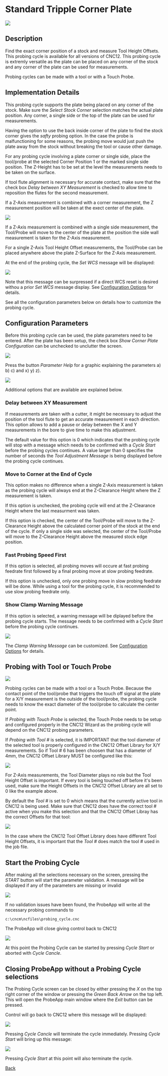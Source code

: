 # Standard Tripple Corner Plate

![](/images/pa017.PNG)

## Description
Find the exact corner position of a stock and measure Tool Height Offsets. This probing cycle is available for all versions of CNC12.
This probing cycle is extremly versatile as the plate can be placed on any corner of the stock and any corner of the plate can be used for measurements.

Probing cycles can be made with a tool or with a Touch Probe. 


## Implementation Details
This probing cycle supports the plate being placed on any corner of the stock. Make sure the *Select Stock Corner* selection matches the actual plate position.
Any corner, a single side or the top of the plate can be used for measurements.

Having the option to use the back inside corner of the plate to find the stock corner gives the *safty* probing option.
In the case the probe is malfunctioning for some reasons, the probing move would just push the plate away from the stock without breaking the tool or cause other damage.

For any probing cycle involving a plate corner or single side, place the tool/probe at the selected Corner Position 1 or the marked single side position.
The Z-Height has to be set at the level the measurements needs to be taken on the surface.
 
If tool flute alignment is necessary for accurate contact, make sure that the check box *Delay between XY Measurement* is checked to allow time to reposition the flutes for the second measurement.

If a Z-Axis measurement is combined with a corner measurement, the Z measurement position will be taken at the exect center of the plate. 

![](/images/pa047.PNG)

If a Z-Axis measurement is combined with a single side measurement, the Tool/Probe will move to the center of the plate at the position the side wall measurement is taken for the Z-Axis measurement. 

For a single Z-Axis Tool Height Offset measurements, the Tool/Probe can be placed anywhere above the plate Z-Surface for the Z-Axis measurement.

At the end of the probing cycle, the *Set WCS* message will be displayed:

![](/images/pa042.PNG)

Note that this message can be surpressed if a direct WCS reset is desired withou a prior *Set WCS* message display.
See [Configuration Options](configuration.md) for details.

See all the configuration parameters below on details how to customize the probing cycle. 


## Configuration Parameters
Before this probing cycle can be used, the plate parameters need to be entered.
After the plate has been setup, the check box *Show Corner Plate Configuration* can be unchecked to unclutter the screen.

![](/images/pa048.PNG)

Press the button *Parameter Help* for a graphic explaining the parameters a) b) c) and x) y) z).

![](/images/pa018.PNG)

Additional options that are available are explained below.


### Delay between XY Measurement
If measurements are taken with a cutter, it might be necessary to adjust the position of the tool flute to get an accurate measurement in each direction.
This option allows to add a pause or delay between the X and Y measurements in the bore to give time to make this adjustment.

The default value for this option is 0 which indicates that the probing cycle will stop with a message which needs to be confirmed with a *Cycle Start* before the probing cycles continues.
A value larger than 0 specifies the number of seconds the *Tool Adjustment Message* is being displayed before the probing cycle continues.


### Move to Corner at the End of Cycle
This option makes no difference when a single Z-Axis measurement is taken as the probing cycle will always end at the Z-Clearance Height where the Z measurement is taken.

If this option is unchecked, the probing cycle will end at the Z-Clearance Height where the last measurment was taken.

If this option is checked, the center of the Tool/Probe will move to the Z-Clearance Height above the calculated corner point of the stock at the end of the cycle.
If only a single side was selected, the center of the Tool/Probe will move to the Z-Clearance Height above the measured stock edge position.


### Fast Probing Speed First
If this option is selected, all probing moves will occure at fast probing feedrate first followed by a final probing move at slow probing feedrate.

If this option is unchecked, only one probing move in slow probing feedrate will be done. 
While using a tool for the probing cycle, it is recommended to use slow probing feedrate only.


### Show Clamp Warning Message
If this option is selected, a warning message will be diplayed before the probing cycle starts. 
The message needs to be confirmed with a *Cycle Start* before the probing cycle continues.

![](/images/pa043.PNG)

The *Clamp Warning Message* can be customized. See [Configuration Options](configuration.md) for details.


## Probing with Tool or Touch Probe

![](/images/pa044.PNG)

Probing cycles can be made with a tool or a Touch Probe.
Because the contact point of the tool/probe that triggers the touch off signal at the plate for a X/Y measurement is the outside of the tool/probe, the probing cycle needs to know the exact diameter of the tool/probe to calculate the center point.

If *Probing with Touch Probe* is selected, the Touch Probe needs to be setup and configured properly in the CNC12 Wizard as the probing cycle will depend on the CNC12 probing parameters.

If *Probing with Tool #* is selected, it is IMPORTANT that the tool diameter of the selected tool is properly configured in the CNC12 Offset Library for X/Y measurements. 
So if Tool # 6 has been choosen that has a diameter of 4mm, the CNC12 Offset Library MUST be configured like this:

![](/images/pa049.PNG)

For Z-Axis measurements, the Tool Diameter plays no role but the Tool Height Offset is important. 
If every tool is being touched off before it's been used, make sure the Height Offsets in the CNC12 Offset Library are all set to 0 like the example above.

By default the *Tool #* is set to 0 which means that the currently active tool in CNC12 is being used.
Make sure that CNC12 does have the correct tool # active when you make this selection and that the CNC12 Offset Libray has the correct Offsets for that tool:

![](/images/pa045.PNG)

In the case where the CNC12 Tool Offset Library does have different Tool Height Offsets, it is important that the *Tool #* does match the tool # used in the job file.


## Start the Probing Cycle
After making all the selections necessary on the screen, pressing the *START* button will start the parameter validation.
A message will be displayed if any of the parameters are missing or invalid

![](/images/pa050.PNG)

If no validation issues have been found, the ProbeApp will write all the necessary probing commands to
```
c:\cncm\ncfiles\probing_cycle.cnc
```
The ProbeApp will close giving control back to CNC12

![](/images/pa024.PNG)

At this point the Probing Cycle can be started by pressing *Cycle Start* or aborted with *Cycle Cancle*.

## Closing ProbeApp without a Probing Cycle selections
The Probing Cycle screen can be closed by either pressing the *X* on the top right corner of the window or pressing the *Green Back Arrow* on the top left.
This will open the ProbeApp main window where the *Exit* button can be pressed.

Control will go back to CNC12 where this message will be displayed:

![](/images/pa024.PNG)

Pressing *Cycle Cancle* will terminate the cycle immediately. Pressing *Cycle Start* will bring up this message:

![](/images/pa025.PNG)

Pressing *Cycle Start* at this point will also terminate the cycle.



[Back](index.md)

